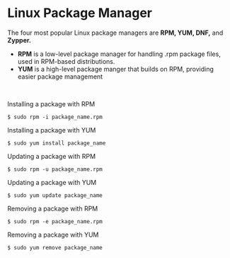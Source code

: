 # Linux Package Manager

The four most popular Linux package managers are **RPM, YUM, DNF,** and **Zypper.**

- **RPM** is a low-level package manager for handling .rpm package files, used in RPM-based distributions.
- **YUM** is a high-level package manger that builds on RPM, providing easier package management

<br>

Installing a package with RPM
```
$ sudo rpm -i package_name.rpm
```

Installing a package with YUM
```
$ sudo yum install package_name
```

Updating a package with RPM
```
$ sudo rpm -u package_name.rpm
```

Updating a package with YUM
```
$ sudo yum update package_name
```

Removing a package with RPM
```
$ sudo rpm -e package_name.rpm
```

Removing a package with YUM
```
$ sudo yum remove package_name
```